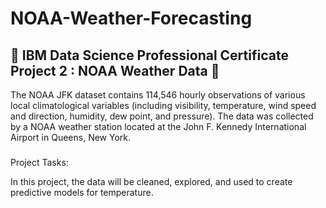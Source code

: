 # NOAA-Weather-Forecasting

🌟 IBM Data Science Professional Certificate Project 2 : NOAA Weather Data 🌟
---

The NOAA JFK dataset contains 114,546 hourly observations of various local climatological variables (including visibility, temperature, wind speed and direction, humidity, dew point, and pressure). The data was collected by a NOAA weather station located at the John F. Kennedy International Airport in Queens, New York.

###
Project Tasks:

In this project, the data will be cleaned, explored, and used to create predictive models for temperature.
